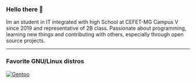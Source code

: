 ### Hello there 🐧

Im an student in IT integrated with high School at CEFET-MG Campus V since 2019 and representative of 2B class.
Passionate about programming, learning new things and contributing with others, especially through open source projects.

---
### Favorite GNU/Linux distros

 <a href="https://www.gentoo.org/">
    <img src="" alt="Gentoo" style="vertical-align:top margin:6px 4px">
  </a>  

<!--
**LuisHGH/LuisHGH** is a ✨ _special_ ✨ repository because its `README.md` (this file) appears on your GitHub profile.
